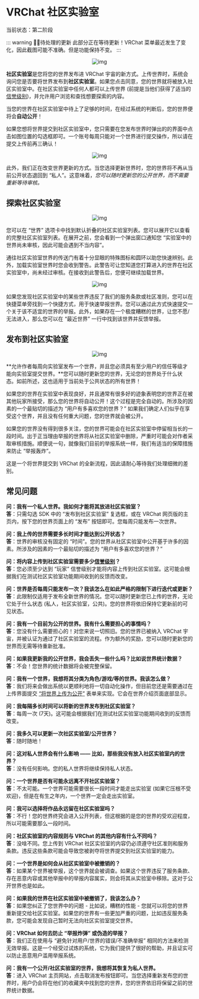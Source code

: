 # VRChat 社区实验室

当前状态：第二阶段

::: warning 🚧🚧待处理的更新
此部分正在等待更新！VRChat 菜单最近发生了变化，因此截图可能不准确。但是功能保持不变。
:::

<center>

![img](/docs.vrchat.com/images/vrchat-community-labs-1.png)

</center>

**社区实验室**是您将您的世界发布进 VRChat 宇宙的新方式。上传世界时，系统会询问您是否要将世界发布到**社区实验室**。如果您点击同意，您的世界就将被放入社区实验室中。在社区实验室中任何人都可以上传世界 (前提是当他们获得了适当的[信誉级别](./vrchat-safety-and-trust-system.md))，并允许用户浏览和查找想要探索的内容。

当您的世界在社区实验室中待上了足够的时间，在经过系统的判断后，您的世界便将会**自动公开**！

如果您想将世界提交到社区实验室中，您只需要在您发布世界时弹出的的界面中点击如图位置的勾选框即可。一个账号每周只能对一个世界进行提交操作，所以请在提交上传前再三确认！

<center>

![img](/docs.vrchat.com/images/vrchat-community-labs-2.png)

</center>

此外，我们正在改变世界更新的方式。当您选择更新世界时，您的世界将不再从当前公开状态退回到 “私人”。这意味着，*您可以随时更新您的公开世界，而不需要重新等待审核。*

## 探索社区实验室

<center>

![img](/docs.vrchat.com/images/vrchat-community-labs-3.png)

</center>

您可以在 “世界” 选项卡中找到默认折叠的社区实验室列表。您可以展开它以查看的完整社区实验室列表。在展开之前，您会看到一个弹出窗口通知您 “实验室中的世界尚未审核，因此可能会遇到不当内容”。

通往社区实验室世界的传送门有着十分显眼的特殊图标和圆环以助您快速辨别。此外，加载实验室世界时您会收到警告。此警告可让您知道您打算进入的世界在社区实验室中，尚未经过审核。在接收到此警告后，您便可继续加载世界。

<center>

![img](/docs.vrchat.com/images/vrchat-community-labs-4.png)

</center>

如果您发现社区实验室中的某些世界违反了我们的服务条款或社区准则，您可以在快捷菜单旁找到一个快捷方式，用于快速举报世界。您可以通过此方式快速提交一个关于该不适宜的世界的举报。此外，如果存在一个极度糟糕的世界，让您不愿/无法进入，那么您可以在 “最近世界” 一行中找到该世界并反馈举报。

## 发布到社区实验室

<center>

![img](/docs.vrchat.com/images/vrchat-community-labs-5.png)

</center>

**允许作者每周向实验室发布一个世界，并且您必须具有至少用户的信任等级才能向实验室提交世界。**您可以随时更新您的世界，无论您的世界处于什么状态。如前所述，这也适用于当前处于公共状态的所有世界！

如果您的世界在实验室中表现良好，并且通常有很多好的迹象表明您的世界正在被其他玩家所接受，那么您的世界将自动公开！这个过程是完全自动的。所涉及的因素的一个最贴切的描述为 “用户有多喜欢您的世界？” 如果我们确定人们似乎在享受这个世界，并且没有任何重大问题，您的世界就会被公开。

如果您的世界没有得到很多关注，您的世界可能会在社区实验室中停留相当长的一段时间。出于正当理由举报的世界将从社区实验室中删除，严重时可能会对作者采取审核措施。顺便说一句，就像我们目前的举报系统一样，我们有适当的保障措施来防止 “举报轰炸”。

这是一个将世界提交到 VRChat 的全新流程，因此请耐心等待我们处理细微的差别。

## 常见问题

**问：我有一个私人世界。我如何才能将其放进社区实验室？**<br>
**答**：只需勾选 SDK 中的 “发布到社区实验室” 复选框，或在 VRChat 网页版的主页内，按下您的世界页面上的 “发布” 按钮即可。您每周只能发布一次世界。

**问：我上传的世界需要多长时间才能达到公开状态？**<br>
**答**：世界的审核没有固定的 “时间”。您的世界从社区实验室中公开基于许多的因素。所涉及的因素的一个最贴切的描述为 “用户有多喜欢您的世界？”

**问：将内容上传到社区实验室需要多少[信誉级别](./vrchat-safety-and-trust-system.md)？**<br>
**答**：您必须至少达到 “玩家” 信誉级别才能将内容上传到社区实验室。这可能会根据我们在测试社区实验室功能期间收到的反馈而改变。

**问：世界是否每周只能发布一次？我该怎么在如此严格的限制下进行迭代或更新？**<br>
**答**：此限制仅适用于发布全新世界的情况。您可以随时更新您已上传的世界，无论它处于什么状态 (私人，社区实验室，公共)。您的世界将依旧保持它更新前的可见状态。

**问：我有一个目前为公开的世界。我有什么需要担心的事情吗？**<br>
**答**：您没有什么需要担心的！对您来说一切照旧。您的世界已被纳入 VRChat 宇宙，并被认证为通过了社区实验室的流程。作为额外的奖励，您可以随时更新您的世界而无需等待重新批准。

**问：如果我更新我的公开世界，我会丢失一些什么吗？比如说世界统计数据？**<br>
**答**：不会！您世界的统计数据将会被完整保留。

**问：我有一个世界，我想将其分类为角色/游戏/等的世界。我该怎么做？**<br>
**答**：我们将来会做出系统以更顺利地将一切自动化操作，但目前您还是需要通过在上传界面提交 [“将世界上传为公开”](/creators.vrchat.com/worlds/submitting-a-world-to-be-made-public.md) 表单来实现。它会在世界介绍页面底部显示。

**问：我每隔多长时间可以将新的世界发布到社区实验室？**<br>
**答**：每周一次 (7天)。这可能会根据我们在测试社区实验室功能期间收到的反馈而改变。

**问：我多久可以更新一次社区实验室/公开世界？**<br>
**答**：随时随地！

**问：这对私人世界会有什么影响 —— 比如，那些我没有放入社区实验室内的世界？**<br>
**答**：没有任何影响。您的私人世界将继续保持私人状态。

**问：一个世界是否有可能永远离不开社区实验室？**<br>
**答**：不太可能。一个世界可能需要很长一段时间才能走出实验室 (如果它压根不受欢迎)，但是在有生之年内，一个世界一定会走出实验室。

**问：我可以选择将作品永远留在社区实验室吗？**<br>
**答**：不行！您的世界终究会进入公开列表，但这根据的是您的世界的受欢迎程度，所以可能需要那么一段时间。

**问：社区实验室的内容规则与 VRChat 的其他内容有什么不同吗？**<br>
**答**：没啥不同。您上传到 VRChat 社区实验室的内容仍必须遵守社区准则和服务条款。违反这些条款可能会导致您被剥夺将世界提交到社区实验室的能力。

**问：一个世界是如何会从社区实验室中被撤销的？**<br>
**答**：如果某个世界被举报，这个世界就会被调查。如果这个世界违反了服务条款、存在恶意内容或其他举报中的举报内容属实，则会将其从实验室中移除。这对于公开世界也是如此。

**问：如果我的世界在社区实验室中被撤销了，我该怎么办？**<br>
**答**：如果您纠正了您世界中的问题 - 比如说，糟糕的性能 - 您就可以将您的世界重新提交给社区实验室。如果您的世界有一些更加严重的问题，比如违反服务条款，您可能会发现自己暂时无法向社区实验室提交世界。

**问：VRChat 如何去防止 “举报炸弹” 或伪造的举报？**<br>
**答**：我们正在使用与 “避免针对用户/世界的错误/不准确举报” 相同的方法来检测无效举报。这是一个经受过试炼的系统，它为我们提供了很好的帮助，并且证实可以防止恶意用户滥用举报系统。

**问：我有一个公开/社区实验室的世界，我想将其恢复为私人世界。**<br>
**答**：进入 VRChat 主页网站，点击取消发布按钮即可。当您选择重新发布您的世界时，用户仍会将在他们的收藏夹中找到您的世界，您的世界依旧将保留之前的世界统计数据。
